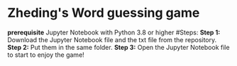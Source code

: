 # Zheding's Word guessing game
**prerequisite** Jupyter Notebook with Python 3.8 or higher
#Steps:
**Step 1:** Download the Jupyter Notebook file and the txt file from the repository.
**Step 2:** Put them in the same folder.
**Step 3:** Open the Jupyter Notebook file to start to enjoy the game!
